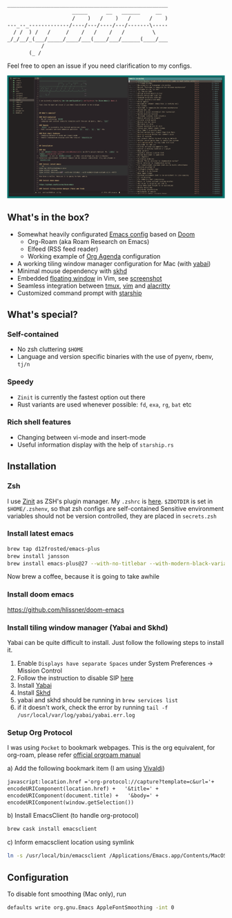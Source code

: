 ```
____________________________________________________
                     _____      __   ______     __  
                     /    )   /    )   /      /    )
---_--_-------------/----/---/----/---/-------\-----
  / /  ) /   /     /    /   /    /   /         \    
_/_/__/_(___/_____/____/___(____/___/______(____/___
           /                                        
       (_ /                                         
```

Feel free to open an issue if you need clarification to my configs.

![Screenshot](screenshot.png)


## What's in the box?
- Somewhat heavily configurated [Emacs config](.doom.d) based on [Doom](https://github.com/hlissner/doom-emacs)
    - Org-Roam (aka Roam Research on Emacs)
    - Elfeed (RSS feed reader)
    - Working example of [Org Agenda](./doom.d/%2Borg.el) configuration
- A working tiling window manager configuration for Mac (with [yabai](.yabairc))
- Minimal mouse dependency with [skhd](.skhdrc)
- Embedded [floating window](.config/nvim/modules/floating-window) in Vim, see [screenshot](screenshot-vim-modal.png)
- Seamless integration between [tmux](.tmux.conf), [vim](.config/nvim/) and [alacritty](.config/alacritty)
- Customized command prompt with [starship](./config/starship.toml)


## What's special?

### Self-contained
- No zsh cluttering `$HOME`
- Language and version specific binaries with the use of pyenv, rbenv, `tj/n`

### Speedy
- `Zinit` is currently the fastest option out there
- Rust variants are used whenever possible: `fd`, `exa`, `rg`, `bat` etc

### Rich shell features
- Changing between vi-mode and insert-mode
- Useful information display with the help of `starship.rs`


## Installation

### Zsh
I use [Zinit](https://github.com/zdharma/zinit) as ZSH's plugin manager. My `.zshrc` is [here](.config/zsh/.zshrc).
`$ZDOTDIR` is set in `$HOME/.zshenv`, so that zsh configs are self-contained
Sensitive environment variables should not be version controlled, they are placed in `secrets.zsh`

### Install latest emacs
```sh
brew tap d12frosted/emacs-plus
brew install jansson 
brew install emacs-plus@27 --with-no-titlebar --with-modern-black-variant-icon --HEAD
```
Now brew a coffee, because it is going to take awhile

### Install doom emacs

https://github.com/hlissner/doom-emacs

### Install tiling window manager (Yabai and Skhd)

Yabai can be quite difficult to install. Just follow the following steps to install it.

1. Enable `Displays have separate Spaces` under System Preferences -> Mission Control
2. Follow the instruction to disable SIP [here](https://github.com/koekeishiya/yabai/wiki/Disabling-System-Integrity-Protection)
3. Install [Yabai](https://github.com/koekeishiya/yabai/wiki/Installing-yabai-(latest-release))
4. Install [Skhd](https://github.com/koekeishiya/skhd)
5. yabai and skhd should be running in `brew services list`
6. if it doesn't work, check the error by running `tail -f /usr/local/var/log/yabai/yabai.err.log`

### Setup Org Protocol 

I was using `Pocket` to bookmark webpages. This is the org equivalent, for org-roam, please refer [official orgroam manual](https://www.orgroam.com/manual/Installation-_00281_0029.html#Installation-_00281_0029)

a) Add the following bookmark item (I am using [Vivaldi](https://vivaldi.com))
``` 
javascript:location.href ='org-protocol://capture?template=c&url='+   encodeURIComponent(location.href) +   '&title=' + encodeURIComponent(document.title) +   '&body=' + encodeURIComponent(window.getSelection())
```

b) Install EmacsClient (to handle org-protocol)

``` sh
brew cask install emacsclient
```

c) Inform emacsclient location using symlink

``` sh
ln -s /usr/local/bin/emacsclient /Applications/Emacs.app/Contents/MacOS/bin-x86_64-10_9/emacsclient
```


## Configuration

To disable font smoothing (Mac only), run

``` sh
defaults write org.gnu.Emacs AppleFontSmoothing -int 0
```

